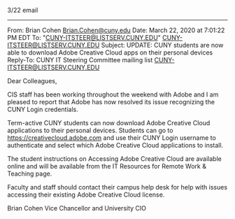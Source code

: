 3/22 email

-----

From: Brian Cohen <Brian.Cohen@cuny.edu>
Date: March 22, 2020 at 7:01:22 PM EDT
To: "CUNY-ITSTEER@LISTSERV.CUNY.EDU" <CUNY-ITSTEER@LISTSERV.CUNY.EDU>
Subject: UPDATE: CUNY students are now able to download Adobe Creative Cloud apps on their personal devices
Reply-To: CUNY IT Steering Committee mailing list <CUNY-ITSTEER@LISTSERV.CUNY.EDU>

Dear Colleagues,

CIS staff has been working throughout the weekend with Adobe and I am pleased to report that Adobe has now resolved its issue recognizing the CUNY Login credentials.

Term-active CUNY students can now download Adobe Creative Cloud applications to their personal devices. Students can go to https://creativecloud.adobe.com and use their CUNY Login username to authenticate and select which Adobe Creative Cloud applications to install.

The student instructions on Accessing Adobe Creative Cloud are available online and will be available from the IT Resources for Remote Work & Teaching page.

Faculty and staff should contact their campus help desk for help with issues accessing their existing Adobe Creative Cloud license.

Brian Cohen
Vice Chancellor and University CIO
